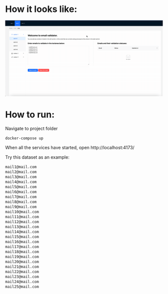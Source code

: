 # How it looks like:

![App example](./media/how_it_works.gif)

# How to run:

Navigate to project folder

```shell
docker-compose up
```

When all the services have started, open http://localhost:4173/

Try this dataset as an example:

```text
mail1@mail.com
mail2@mail.com
mail3@mail.com
mail4@mail.com
mail5@mail.com
mail6@mail.com
mail7@mail.com
mail8@mail.com
mail9@mail.com
mail10@mail.com
mail11@mail.com
mail12@mail.com
mail13@mail.com
mail14@mail.com
mail15@mail.com
mail16@mail.com
mail17@mail.com
mail18@mail.com
mail19@mail.com
mail20@mail.com
mail21@mail.com
mail22@mail.com
mail23@mail.com
mail24@mail.com
mail25@mail.com
```
